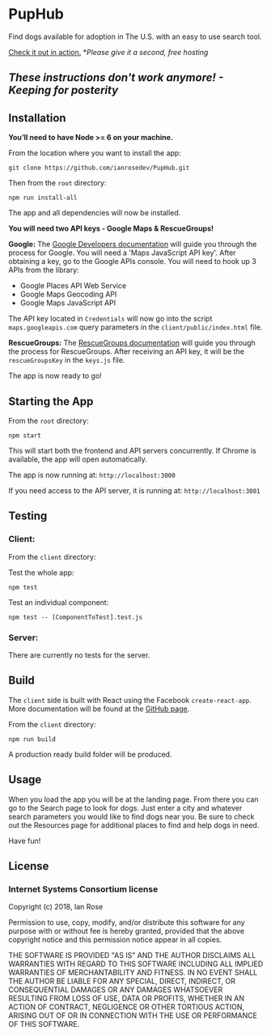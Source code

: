 # PupHub
Find dogs available for adoption in The U.S. with an easy to use search tool.

[Check it out in action.](https://puphubapp.herokuapp.com/)  **Please give it a second, free hosting*

## *These instructions don't work anymore! - Keeping for posterity*

## Installation
**You’ll need to have Node >= 6 on your machine.**

From the location where you want to install the app:
```
git clone https://github.com/ianrosedev/PupHub.git
```
Then from the ```root``` directory:
```
npm run install-all
```
The app and all dependencies will now be installed.

**You will need two API keys - Google Maps & RescueGroups!**

**Google:**
The [Google Developers documentation](https://developers.google.com/maps/documentation/javascript/get-api-key) will guide you through the process for Google. You will need a 'Maps JavaScript API key'. After obtaining a key, go to the Google APIs console. You will need to hook up 3 APIs from the library:

* Google Places API Web Service
* Google Maps Geocoding API
* Google Maps JavaScript API

The API key located in ```Credentials``` will now go into the  script ```maps.googleapis.com``` query parameters in the ```client/public/index.html``` file.

**RescueGroups:**
The [RescueGroups documentation](https://rescuegroups.org/services/adoptable-pet-data-http-json-api/) will guide you through the process for RescueGroups. After receiving an API key, it will be the ```rescueGroupsKey``` in the ```keys.js``` file.

The app is now ready to go!

## Starting the App
From the ```root``` directory:
```
npm start
```
This will start both the frontend and API servers concurrently. If Chrome is available, the app will open automatically.

The app is now running at: ```http://localhost:3000```

If you need access to the API server, it is running at: ```http://localhost:3001```

## Testing
### Client:
From the ```client``` directory:

Test the whole app:
```
npm test  
```
Test an individual component:
```
npm test -- [ComponentToTest].test.js
```

### Server:
There are currently no tests for the server.
## Build
The ```client``` side is built with React using the Facebook ```create-react-app```. More documentation will be found at the [GitHub page](https://github.com/facebookincubator/create-react-app).

From the ```client``` directory:
```
npm run build
```
A production ready build folder will be produced.

## Usage
When you load the app you will be at the landing page. From there you can go to the Search page to look for dogs. Just enter a city and whatever search parameters you would like to find dogs near you. Be sure to check out the Resources page for additional places to find and help dogs in need.

Have fun!

## License
### Internet Systems Consortium license

Copyright (c) 2018, Ian Rose

Permission to use, copy, modify, and/or distribute this software for any purpose
with or without fee is hereby granted, provided that the above copyright notice
and this permission notice appear in all copies.

THE SOFTWARE IS PROVIDED "AS IS" AND THE AUTHOR DISCLAIMS ALL WARRANTIES WITH
REGARD TO THIS SOFTWARE INCLUDING ALL IMPLIED WARRANTIES OF MERCHANTABILITY AND
FITNESS. IN NO EVENT SHALL THE AUTHOR BE LIABLE FOR ANY SPECIAL, DIRECT,
INDIRECT, OR CONSEQUENTIAL DAMAGES OR ANY DAMAGES WHATSOEVER RESULTING FROM LOSS
OF USE, DATA OR PROFITS, WHETHER IN AN ACTION OF CONTRACT, NEGLIGENCE OR OTHER
TORTIOUS ACTION, ARISING OUT OF OR IN CONNECTION WITH THE USE OR PERFORMANCE OF
THIS SOFTWARE.
